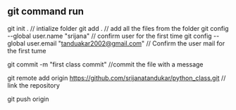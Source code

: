 ## git command run 

git init . // intialize folder
git add . // add all the files from the folder 
git config --global user.name "srijana" // confirm user for the first time 
git config --global user.email "tanduakar2002@gmail.com"  // Confirm the user mail for the first tume 

git commit -m "first class commit" //commit the file with a message 

git remote add origin https://github.com/srijanatandukar/python_class.git // link the repository 

git push origin
##
